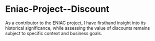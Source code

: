 # Eniac-Project--Discount
As a contributor to the ENIAC project, I have firsthand insight into its historical significance, while assessing the value of discounts remains subject to specific context and business goals.
